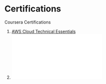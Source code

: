 # Certifications

Coursera Certifications

1. [AWS Cloud Technical Essentials](https://coursera.org/share/3a47ed41b4f98ca079f503926cb17576)
2. [![View the PDF](./Coursera/Coursera%20CDZ2ZHNRZ2DG.pdf)](./Coursera/Coursera%20CDZ2ZHNRZ2DG.pdf)

